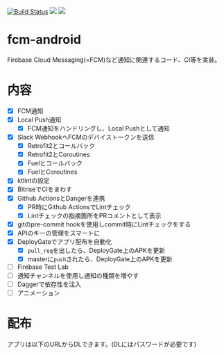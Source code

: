 [![Build Status](https://app.bitrise.io/app/2cbe9beac1c1608b/status.svg?token=XC2UU4SVXH0riraHDOROvQ&branch=master)](https://app.bitrise.io/app/2cbe9beac1c1608b)
![](https://github.com/YusukeSuzuki1213/fcm-android/workflows/Inspection/badge.svg)
![](https://github.com/YusukeSuzuki1213/fcm-android/workflows/DeployGate/badge.svg)

# fcm-android
Firebase Cloud Messaging(=FCM)など通知に関連するコード、CI等を実装。

# 内容
- [x] FCM通知
- [x] Local Push通知
    - [x] FCM通知をハンドリングし、Local Pushとして通知
- [x] Slack WebhookへFCMのデバイストークンを送信
    - [x] Retrofit2とコールバック
    - [x] Retrofit2とCoroutines
    - [x] Fuelとコールバック
    - [x] FuelとCoroutines
- [x] ktlintの設定
- [x] BitriseでCIをまわす
- [x] Github ActionsとDangerを連携
    - [x] PR時にGithub ActionsでLintチェック
    - [x] Lintチェックの指摘箇所をPRコメントとして表示
- [x] gitのpre-commit hookを使用しcommit時にLintチェックをする
- [x] APIのキーの管理をスマートに
- [x] DeployGateでアプリ配布を自動化
    - [x] `pull_req`を出したら、DeployGate上のAPKを更新
    - [x] masterに`push`されたら、DeployGate上のAPKを更新
- [ ] Firebase Test Lab
- [ ] 通知チャンネルを使用し通知の種類を増やす
- [ ] Daggerで依存性を注入
- [ ] アニメーション

# 配布
アプリは以下のURLからDLできます。(DLにはパスワードが必要です)
[]()